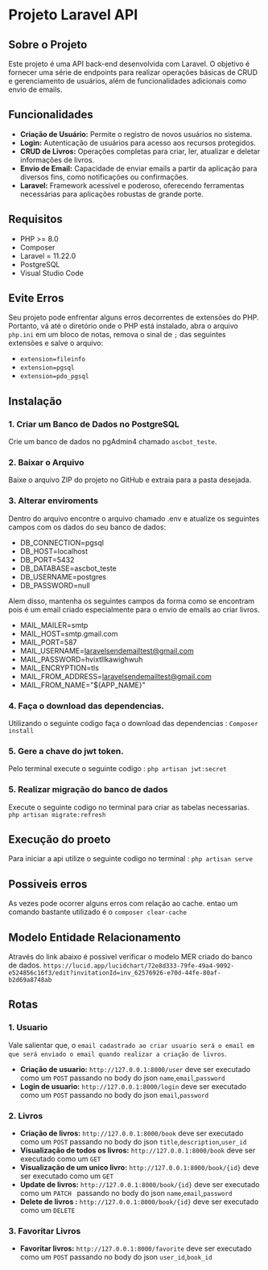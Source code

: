 <!-- <p align="center"><a href="https://laravel.com" target="_blank"><img src="https://raw.githubusercontent.com/laravel/art/master/logo-lockup/5%20SVG/2%20CMYK/1%20Full%20Color/laravel-logolockup-cmyk-red.svg" width="400" alt="Laravel Logo"></a></p> -->

# Projeto Laravel API

## Sobre o Projeto

Este projeto é uma API back-end desenvolvida com Laravel. O objetivo é fornecer uma série de endpoints para realizar operações básicas de CRUD e gerenciamento de usuários, além de funcionalidades adicionais como envio de emails.

## Funcionalidades

- **Criação de Usuário:** Permite o registro de novos usuários no sistema.
- **Login:** Autenticação de usuários para acesso aos recursos protegidos.
- **CRUD de Livros:** Operações completas para criar, ler, atualizar e deletar informações de livros.
- **Envio de Email:** Capacidade de enviar emails a partir da aplicação para diversos fins, como notificações ou confirmações.
- **Laravel:** Framework acessível e poderoso, oferecendo ferramentas necessárias para aplicações robustas de grande porte.

## Requisitos

- PHP >= 8.0
- Composer
- Laravel = 11.22.0
- PostgreSQL
- Visual Studio Code

## Evite Erros

Seu projeto pode enfrentar alguns erros decorrentes de extensões do PHP. Portanto, vá até o diretório onde o PHP está instalado, abra o arquivo `php.ini` em um bloco de notas, remova o sinal de `;` das seguintes extensões e salve o arquivo:

- `extension=fileinfo`
- `extension=pgsql`
- `extension=pdo_pgsql`

## Instalação

### 1. Criar um Banco de Dados no PostgreSQL

Crie um banco de dados no pgAdmin4 chamado `ascbot_teste`.

### 2. Baixar o Arquivo

Baixe o arquivo ZIP do projeto no GitHub e extraia para a pasta desejada.

### 3. Alterar enviroments

Dentro do arquivo encontre o arquivo chamado .env e atualize os seguintes campos com os dados do seu banco de dados:

- DB_CONNECTION=pgsql
- DB_HOST=localhost
- DB_PORT=5432
- DB_DATABASE=ascbot_teste
- DB_USERNAME=postgres
- DB_PASSWORD=null

Alem disso, mantenha os seguintes campos da forma como se encontram pois é um email criado especialmente para o envio de emails ao criar livros.

- MAIL_MAILER=smtp
- MAIL_HOST=smtp.gmail.com
- MAIL_PORT=587
- MAIL_USERNAME=laravelsendemailtest@gmail.com
- MAIL_PASSWORD=hvixtllkawighwuh
- MAIL_ENCRYPTION=tls
- MAIL_FROM_ADDRESS=laravelsendemailtest@gmail.com
- MAIL_FROM_NAME="${APP_NAME}"

### 4. Faça o download das dependencias.

Utilizando o seguinte codigo faça o download das dependencias : 
`Composer install`

### 5. Gere a chave do jwt token.

Pelo terminal execute o seguinte codigo : `php artisan jwt:secret`

### 5. Realizar migração do banco de dados

Execute o seguinte codigo no terminal para criar as tabelas necessarias.
`php artisan migrate:refresh`

## Execução do proeto

Para iniciar a api utilize o seguinte codigo no terminal : 
`php artisan serve`

## Possiveis erros

As vezes pode ocorrer alguns erros com relação ao cache. entao um comando bastante utilizado é o `composer clear-cache`

## Modelo Entidade Relacionamento

Através do link abaixo é possivel verificar o modelo MER criado do banco de dados.
`https://lucid.app/lucidchart/72e8d333-79fe-49a4-9092-e524856c16f3/edit?invitationId=inv_62576926-e70d-44fe-80af-b2d69a8748ab`


## Rotas

### 1. Usuario

Vale salientar que, o `email cadastrado ao criar usuario será o email em que será enviado o email quando realizar a criação de livros`.

- **Criação de usuario:** `http://127.0.0.1:8000/user` deve ser executado como um `POST` passando no body do json `name`,`email`,`password`
- **Login de usuario:** `http://127.0.0.1:8000/login`  deve ser executado como um `POST` passando no body do json `email`,`password`

### 2. Livros

- **Criação de livros:** `http://127.0.0.1:8000/book` deve ser executado como um `POST` passando no body do json `title`,`description`,`user_id`
- **Visualização de todos os livros:** `http://127.0.0.1:8000/book`  deve ser executado como um `GET`
- **Visualização de um unico livro:** `http://127.0.0.1:8000/book/{id}`  deve ser executado como um `GET`
- **Update de livros:** `http://127.0.0.1:8000/book/{id}` deve ser executado como um `PATCH ` passando no body do json `name`,`email`,`password`
- **Delete de livros :** `http://127.0.0.1:8000/book/{id}`  deve ser executado como um `DELETE`

### 3. Favoritar Livros

- **Favoritar livros:** `http://127.0.0.1:8000/favorite` deve ser executado como um `POST` passando no body do json `user_id`,`book_id`